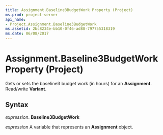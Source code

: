 ```yaml
---
title: Assignment.Baseline3BudgetWork Property (Project)
ms.prod: project-server
api_name:
- Project.Assignment.Baseline3BudgetWork
ms.assetid: 2bc8234e-bb10-0f46-ad88-797755318319
ms.date: 06/08/2017
---
```



# Assignment.Baseline3BudgetWork Property (Project)

Gets or sets the baseline3 budget work (in hours) for an **Assignment**. Read/write **Variant**.


## Syntax

 _expression_. **Baseline3BudgetWork**

 _expression_ A variable that represents an **Assignment** object.


